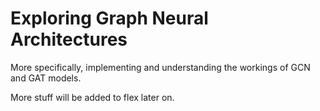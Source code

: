 # Exploring Graph Neural Architectures

More specifically, implementing and understanding the workings of GCN and GAT models.

More stuff will be added to flex later on.
